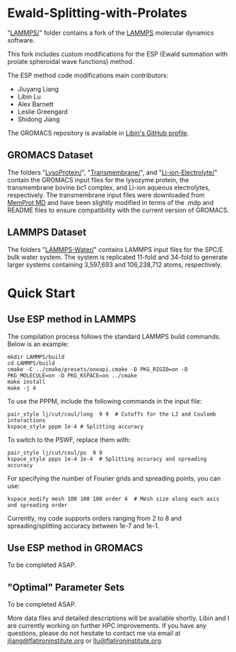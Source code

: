 # Ewald-Splitting-with-Prolates

"[LAMMPS/](./LAMMPS/)" folder contains a fork of the [LAMMPS](https://github.com/lammps/lammps) molecular dynamics software.

This fork includes custom modifications for the ESP (Ewald summation with prolate spheroidal wave functions) method.

The ESP method code modifications main contributors:
* Jiuyang Liang
* Libin Lu
* Alex Barnett
* Leslie Greengard
* Shidong Jiang

The GROMACS repository is available in [Libin's GitHub profile](https://github.com/lu1and10/Ewald-Splitting-with-Prolates).

## GROMACS Dataset
The folders "[LysoProtein/](./LysoProtein/)", "[Transmembrane/](./Transmembrane/)", and "[Li-ion-Electrolyte/](./Li-ion-Electrolyte/)" contain the GROMACS input files for the lysozyme protein, the transmembrane bovine bc1 complex, and Li-ion aqueous electrolytes, respectively. The transmembrane input files were downloaded from [MemProt MD](https://memprotmd.bioch.ox.ac.uk/_ref/mpstruc/transmembrane-proteins-alpha-helical/_sim/1sqq_default_dppc/Chain.D/) and have been slightly modified in terms of the .mdp and README files to ensure compatibility with the current version of GROMACS. 

## LAMMPS Dataset
The folders "[LAMMPS-Water/](./LAMMPS-Water)" contains LAMMPS input files for the SPC/E bulk water system. The system is replicated 11-fold and 34-fold to generate larger systems containing 3,597,693 and 106,238,712 atoms, respectively.  

# Quick Start


## Use ESP method in LAMMPS
The compilation process follows the standard LAMMPS build commands. Below is an example:
```
mkdir LAMMPS/build
cd LAMMPS/build
cmake -C ../cmake/presets/oneapi.cmake -D PKG_RIGID=on -D PKG_MOLECULE=on -D PKG_KSPACE=on ../cmake
make install
make -j 4 
```
To use the PPPM, include the following commands in the input file:
```
pair_style lj/cut/coul/long  9 9  # Cutoffs for the LJ and Coulomb interactions
kspace_style pppm 1e-4 # Splitting accuracy
```
To switch to the PSWF, replace them with:
```
pair_style lj/cut/coul/ps  9 9
kspace_style ppps 1e-4 1e-4  # Splitting accuracy and spreading accuracy
```
For specifying the number of Fourier grids and spreading points, you can use:
```
kspace_modify mesh 100 100 100 order 4  # Mesh size along each axis and spreading order
```
Currently, my code supports orders ranging from 2 to 8 and spreading/splitting accuracy between 1e-7 and 1e-1.
## Use ESP method in GROMACS
To be completed ASAP.
## "Optimal" Parameter Sets
To be completed ASAP.

More data files and detailed descriptions will be available shortly. Libin and I are currently working on further HPC improvements. If you have any questions, please do not hesitate to contact me via email at jliang@flatironinstitute.org or llu@flatironinstitute.org.

<!--
<a href="https://info.flagcounter.com/pz9h"><img src="https://s01.flagcounter.com/count2/pz9h/bg_FFFFFF/txt_000000/border_CCCCCC/columns_4/maxflags_12/viewers_0/labels_0/pageviews_0/flags_0/percent_0/" alt="Flag Counter" border="0"></a>
-->
